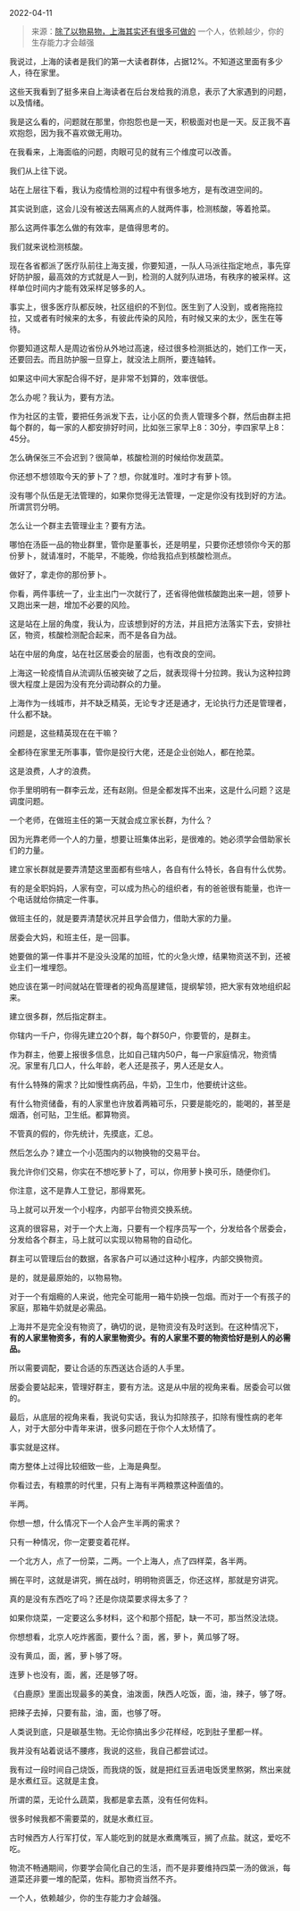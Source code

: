 2022-04-11

> 来源：[除了以物易物，上海其实还有很多可做的](http://mp.weixin.qq.com/s?__biz=MzU3NDc5Nzc0NQ==&mid=2247515317&idx=1&sn=566bee993e4100b7ce5c192fa86e3194&chksm=fd2e1e6bca59977dde63c95aacd82ceee541577fd5492e35e9a051868c10f55d5b8dd3aa9f5a&scene=27#wechat_redirect)
> 一个人，依赖越少，你的生存能力才会越强

我说过，上海的读者是我们的第一大读者群体，占据12%。不知道这里面有多少人，待在家里。

  

这些天我看到了挺多来自上海读者在后台发给我的消息，表示了大家遇到的问题，以及情绪。

  

我是这么看的，问题就在那里，你抱怨也是一天，积极面对也是一天。反正我不喜欢抱怨，因为我不喜欢做无用功。

  

在我看来，上海面临的问题，肉眼可见的就有三个维度可以改善。  

  

我们从上往下说。

  

站在上层往下看，我认为疫情检测的过程中有很多地方，是有改进空间的。

  

其实说到底，这会儿没有被送去隔离点的人就两件事，检测核酸，等着抢菜。

  

那么这两件事怎么做的有效率，是值得思考的。  

  

我们就来说检测核酸。  

  

现在各省都派了医疗队前往上海支援，你要知道，一队人马派往指定地点，事先穿好防护服，最高效的方式就是人一到，检测的人就列队进场，有秩序的被采样。这样单位时间内才能有效采样足够多的人。  

  

事实上，很多医疗队都反映，社区组织的不到位。医生到了人没到，或者拖拖拉拉，又或者有时候来的太多，有彼此传染的风险，有时候又来的太少，医生在等待。

  

你要知道这帮人是周边省份从外地过高速，经过很多检测抵达的，她们工作一天，还要回去。而且防护服一旦穿上，就没法上厕所，要连轴转。  

  

如果这中间大家配合得不好，是非常不划算的，效率很低。

  

怎么办呢？我认为，要有方法。  

  

作为社区的主管，要把任务派发下去，让小区的负责人管理多个群，然后由群主把每个群的，每一家的人都安排好时间，比如张三家早上8：30分，李四家早上8：45分。  

  

怎么确保张三不会迟到？很简单，核酸检测的时候给你发蔬菜。  

  

你还想不想领取今天的萝卜了？想，你就准时。准时才有萝卜领。  

  

没有哪个队伍是无法管理的，如果你觉得无法管理，一定是你没有找到好的方法。所谓赏罚分明。  

  

怎么让一个群主去管理业主？要有方法。  

  

哪怕在汤臣一品的物业群里，管你是董事长，还是明星，只要你还想领你今天的那份萝卜，就请准时，不能早，不能晚，你给我掐点到核酸检测点。

  

做好了，拿走你的那份萝卜。  

  

你看，两件事统一了，业主出门一次就行了，还省得他做核酸跑出来一趟，领萝卜又跑出来一趟，增加不必要的风险。  

  

这是站在上层的角度，我认为，应该想到好的方法，并且把方法落实下去，安排社区，物资，核酸检测配合起来，而不是各自为战。

  

站在中层的角度，站在社区居委会的层面，也有改良的空间。  

  

上海这一轮疫情自从流调队伍被突破了之后，就表现得十分拉跨。我认为这种拉跨很大程度上是因为没有充分调动群众的力量。  

  

上海作为一线城市，并不缺乏精英，无论专才还是通才，无论执行力还是管理者，什么都不缺。  

  

问题是，这些精英现在在干嘛？

  

全都待在家里无所事事，管你是投行大佬，还是企业创始人，都在抢菜。

  

这是浪费，人才的浪费。

  

你手里明明有一群李云龙，还有赵刚。但是全都发挥不出来，这是什么问题？这是调度问题。  

  

一个老师，在做班主任的第一天就会成立家长群，为什么？  

  

因为光靠老师一个人的力量，想要让班集体出彩，是很难的。她必须学会借助家长们的力量。

  

建立家长群就是要弄清楚这里面都有些啥人，各自有什么特长，各自有什么优势。  

  

有的是全职妈妈，人家有空，可以成为热心的组织者，有的爸爸很有能量，也许一个电话就给你搞定一件事。  

  

做班主任的，就是要弄清楚状况并且学会借力，借助大家的力量。

  

居委会大妈，和班主任，是一回事。

  

她要做的第一件事并不是没头没尾的加班，忙的火急火燎，结果物资送不到，还被业主们一堆埋怨。  

  

她应该在第一时间就站在管理者的视角高屋建瓴，提纲挈领，把大家有效地组织起来。

  

建立很多群，然后指定群主。

  

你辖内一千户，你得先建立20个群，每个群50户，你要管的，是群主。  

  

作为群主，他要上报很多信息，比如自己辖内50户，每一户家庭情况，物资情况。家里有几口人，什么年龄，老人还是孩子，男人还是女人。  

  

有什么特殊的需求？比如慢性病药品，牛奶，卫生巾，他要统计这些。

  

有什么物资储备，有的人家里也许放着两箱可乐，只要是能吃的，能喝的，甚至是烟酒，创可贴，卫生纸。都算物资。  

  

不管真的假的，你先统计，先摸底，汇总。  

  

然后怎么办？建立一个小范围内的以物换物的交易平台。  

  

我允许你们交易，你实在不想吃萝卜了，可以，你用萝卜换可乐，随便你们。  

  

你注意，这不是靠人工登记，那得累死。

  

马上就可以开发一个小程序，内部平台物资交换系统。

  

这真的很容易，对于一个大上海，只要有一个程序员写一个，分发给各个居委会，分发给各个群主，马上就可以实现以物易物的自动化。  

  

群主可以管理后台的数据，各家各户可以通过这种小程序，内部交换物资。

  

是的，就是最原始的，以物易物。

  

对于一个有烟瘾的人来说，他完全可能用一箱牛奶换一包烟。而对于一个有孩子的家庭，那箱牛奶就是必需品。  

  

上海并不是完全没有物资了，确切的说，是物资没有及时送到。在这种情况下， **有的人家里物资多，有的人家里物资少。有的人家里不要的物资恰好是别人的必需品。**

  

所以需要调配，要让合适的东西送达合适的人手里。

  

居委会要站起来，管理好群主，要有方法。这是从中层的视角来看。居委会可以做的。

  

最后，从底层的视角来看，我说句实话，我认为扣除孩子，扣除有慢性病的老年人，对于大部分中青年来讲，很多问题在于你个人太矫情了。

  

事实就是这样。

  

南方整体上过得比较细致一些，上海是典型。  

  

你看过去，有粮票的时代里，只有上海有半两粮票这种面值的。  

  

半两。

  

你想一想，什么情况下一个人会产生半两的需求？

  

只有一种情况，你一定要变着花样。

  

一个北方人，点了一份菜，二两。一个上海人，点了四样菜，各半两。

  

搁在平时，这就是讲究，搁在战时，明明物资匮乏，你还这样，那就是穷讲究。  

  

真的是没有东西吃了吗？还是你烧菜要求得太多了？  

  

如果你烧菜，一定要这么多材料，这个和那个搭配，缺一不可，那当然没法烧。  

  

你想想看，北京人吃炸酱面，要什么？面，酱，萝卜，黄瓜够了呀。  

  

没有黄瓜，面，酱，萝卜够了呀。

  

连萝卜也没有，面，酱，还是够了呀。

  

《白鹿原》里面出现最多的美食，油泼面，陕西人吃饭，面，油，辣子，够了呀。  

  

把辣子去掉，只要有盐，油，面，也够了呀。  

  

人类说到底，只是碳基生物。无论你搞出多少花样经，吃到肚子里都一样。

  

我并没有站着说话不腰疼，我说的这些，我自己都尝试过。

  

我有过一段时间自己烧饭，而我烧的饭，就是把红豆丢进电饭煲里熬粥，熬出来就是水煮红豆。这就是主食。  

  

所谓的菜，无论什么蔬菜，我都是拿去蒸，没有任何佐料。

  

很多时候我都不需要菜的，就是水煮红豆。  

  

古时候西方人行军打仗，军人能吃到的就是水煮鹰嘴豆，搁了点盐。就这，爱吃不吃。

  

物流不畅通期间，你要学会简化自己的生活，而不是非要维持四菜一汤的做派，每道菜还非要一堆的配菜，佐料。那物资当然不齐。

  

一个人，依赖越少，你的生存能力才会越强。

